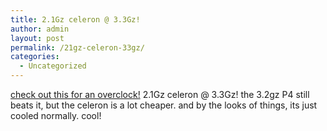```yaml
---
title: 2.1Gz celeron @ 3.3Gz!
author: admin
layout: post
permalink: /21gz-celeron-33gz/
categories:
  - Uncategorized
---
```

[check out this for an overclock!][1] 2.1Gz celeron @ 3.3Gz! the 3.2gz P4 still beats it, but the celeron is a lot cheaper. and by the looks of things, its just cooled normally. cool!

 [1]: http://www.computersphere.net/modules.php?name=Content&pa=showpage&pid=36